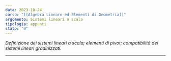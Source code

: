 ```yaml
---
data: 2023-10-24
corso: "[[Algebra Lineare ed Elementi di Geometria]]"
argomento: Sistemi lineari a scala
tipologia: appunti
stato: "0"
---
```

*Definizione dei sistemi lineari a scala; elementi di pivot; compatibilità dei sistemi lineari gradinizzati.*
- - -
